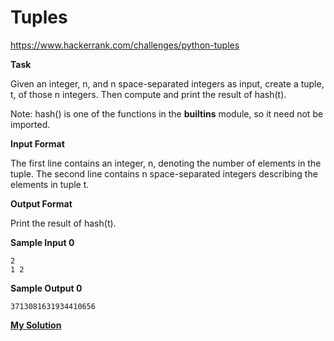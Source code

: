 # Tuples

https://www.hackerrank.com/challenges/python-tuples

**Task**

Given an integer, n, and n space-separated integers as input, create a tuple, t, of those n integers. Then compute and print the result of hash(t).

Note: hash() is one of the functions in the __builtins__ module, so it need not be imported.

**Input Format**

The first line contains an integer, n, denoting the number of elements in the tuple. 
The second line contains n space-separated integers describing the elements in tuple t.

**Output Format**

Print the result of hash(t).

**Sample Input 0**
```
2
1 2
```

**Sample Output 0**
```
3713081631934410656
```

[**My Solution**](answer.py)
